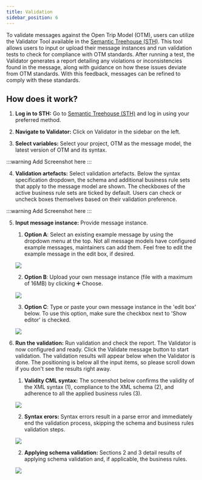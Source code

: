 ```yaml
---
title: Validation
sidebar_position: 6
---
```

To validate messages against the Open Trip Model (OTM), users can utilize the Validator Tool available in the [Semantic Treehouse (STH)](https://www.semantic-treehouse.nl/). This tool allows users to input or upload their message instances and run validation tests to check for compliance with OTM standards. After running a test, the Validator generates a report detailing any violations or inconsistencies found in the message, along with guidance on how these issues deviate from OTM standards. With this feedback, messages can be refined to comply with these standards.

How does it work?
---
1. **Log in to STH:** Go to [Semantic Treehouse (STH)](https://sutc.semantic-treehouse.nl/) and log in using your preferred method.

2. **Navigate to Validator:** Click on Validator in the sidebar on the left.

3. **Select variables:** Select your project, OTM as the message model, the latest version of OTM and its syntax.

:::warning
Add Screenshot here
:::

4. **Validation artefacts:** Select validation artefacts. Below the syntax specification dropdown, the schema and additional business rule sets that apply to the message model are shown. The checkboxes of the active business rule sets are ticked by default. Users can check or uncheck boxes themselves based on their validation preference.

:::warning
Add Screenshot here
:::

5. **Input message instance:** Provide message instance.
    1. **Option A**: Select an existing example message by using the dropdown menu at the top. Not all message models have configured example messages, maintainers can add them. Feel free to edit the example message in the edit box, if desired.

    ![](/img/validation/validation_message_example.png)

    2. **Option B**: Upload your own message instance (file with a maximum of 16MB) by clicking ➕ Choose.

    ![](/img/validation/validation_example_B.png)

    3. **Option C**: Type or paste your own message instance in the 'edit box' below. To use this option, make sure the checkbox next to 'Show editor' is checked.

    ![](/img/validation/validation_example_C.png)

6. **Run the validation:** Run validation and check the report. The Validator is now configured and ready. Click the Validate message button to start validation. The validation results will appear below when the Validator is done. The positioning is below all the input items, so please scroll down if you don't see the results right away. 
    
    1. **Validity CML syntax:** The screenshot below confirms the validity of the XML syntax (1), compliance to the XML schema (2), and adherence to all the applied business rules (3).
     
    ![](/img/validation/validation_result_1.png)

    2. **Syntax erors:** Syntax errors result in a parse error and immediately end the validation process, skipping the schema and business rules validation steps.


    ![](/img/validation/validation_result_2.png)

    2. **Applying schema validation:** Sections 2 and 3 detail results of applying schema validation and, if applicable, the business rules.



    ![](/img/validation/validation_result_3.png)


